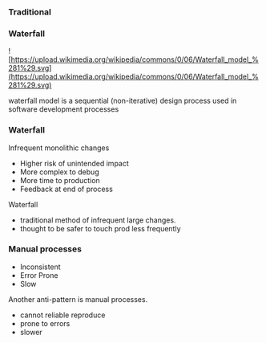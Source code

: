 ### Traditional

<section>

### Waterfall <!-- .element style="margin:0" -->

![https://upload.wikimedia.org/wikipedia/commons/0/06/Waterfall_model_%281%29.svg](https://upload.wikimedia.org/wikipedia/commons/0/06/Waterfall_model_%281%29.svg) <!-- .element style="border:0;background-color:transparent;height:9em;margin-top:0;margin-bottom:-3em" -->

<aside class="notes">

waterfall model is a sequential (non-iterative) design process used in software development processes

</aside>
</section>
<!-- -->

<section>

### Waterfall

Infrequent monolithic changes

* Higher risk of unintended impact
* More complex to debug
* More time to production
* Feedback at end of process

<aside class="notes">

Waterfall

* traditional method of infrequent large changes.
* thought to be safer to touch prod less frequently

</aside>
</section>
<!-- -->

<section>

### Manual processes

* Inconsistent
* Error Prone
* Slow

<aside class="notes">

Another anti-pattern is manual processes.

* cannot reliable reproduce
* prone to errors
* slower

</aside>
</section>
<!-- -->

<!-- http://ekiy5aot90-flywheel.netdna-ssl.com/wp-content/uploads/2013/07/segue-blog-waterfall-vs-agile-which-is-right-development-methodology-for-your-project.png -->
